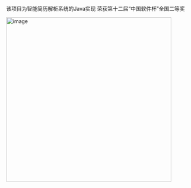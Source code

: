 该项目为智能简历解析系统的Java实现
荣获第十二届“中国软件杯”全国二等奖

<img width="445" alt="image" src="https://github.com/llzcx/yunJian-java/assets/111289933/63026ea4-a92a-4e8d-9a27-4491b96cab08">
